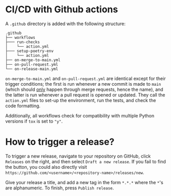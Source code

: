 # CI/CD with Github actions

A `.github` directory is
added with the following structure:

    .github
    ├── workflows
    ├─── run-checks
    │    └── action.yml
    ├─── setup-poetry-env
    │    └── action.yml
    ├── on-merge-to-main.yml
    ├── on-pull-request.yml
    └── on-release-main.yml

`on-merge-to-main.yml` and `on-pull-request.yml` are identical except
for their trigger conditions; the first is run whenever a new commit is
made to `main` (which should
[only](https://docs.github.com/en/repositories/configuring-branches-and-merges-in-your-repository/defining-the-mergeability-of-pull-requests/about-protected-branches)
happen through merge requests, hence the name), and the latter is run
whenever a pull request is opened or updated. They call the `action.yml`
files to set-up the environment, run the tests, and check the code
formatting.

[//]: # (`on-release-main.yml` does all of the former whenever a new release is)

[//]: # (made on the `main` branch. In addition, `on-release-main.yml` also)

[//]: # (publishes the project to Pypi or Artifactory if `publish_to` is set to)

[//]: # (`"pypi"` or `"artifactory"`, and it builds and deploys the documentation)

[//]: # (if `mkdocs` is set to `"y"`. To learn more about these features,)

[//]: # (see [Publishing to PyPi or Artifactory]&#40;./publishing.md&#41; and [Documentation with MkDocs]&#40;./mkdocs.md&#41;)

Additionally, all workflows check for compatibility with multiple Python
versions if `tox` is set to `"y"`.

# How to trigger a release?

To trigger a new release, navigate to your repository on GitHub, click `Releases` on the right, and then select `Draft
a new release`. If you fail to find the button, you could also directly visit
`https://github.com/<username>/<repository-name>/releases/new`.

Give your release a title, and add a new tag in the form `*.*.*` where the
`*`'s are alphanumeric. To finish, press `Publish release`.
